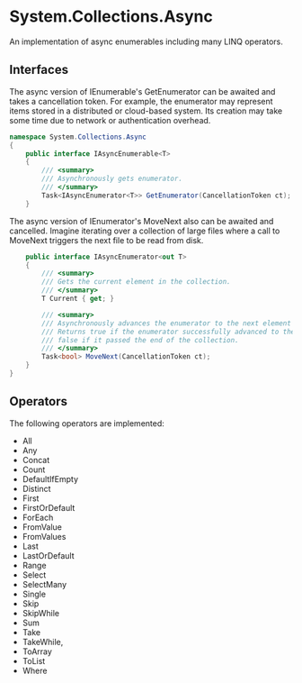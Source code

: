 # System.Collections.Async

An implementation of async enumerables including many LINQ operators.

## Interfaces
The async version of IEnumerable's GetEnumerator can be awaited and takes a cancellation token.
For example, the enumerator may represent items stored in a distributed or cloud-based system.
Its creation may take some time due to network or authentication overhead.
```c#
namespace System.Collections.Async
{
    public interface IAsyncEnumerable<T>
    {
        /// <summary>
        /// Asynchronously gets enumerator.
        /// </summary>
        Task<IAsyncEnumerator<T>> GetEnumerator(CancellationToken ct);
    }
```
The async version of IEnumerator's MoveNext also can be awaited and cancelled.
Imagine iterating over a collection of large files where a call to MoveNext triggers the next file to be read from disk.

```c#
    public interface IAsyncEnumerator<out T>
    {
        /// <summary>
        /// Gets the current element in the collection.
        /// </summary>
        T Current { get; }

        /// <summary>
        /// Asynchronously advances the enumerator to the next element of the collection.
        /// Returns true if the enumerator successfully advanced to the next element;
        /// false if it passed the end of the collection.
        /// </summary>
        Task<bool> MoveNext(CancellationToken ct);
    }
}
```

## Operators
The following operators are implemented:
* All
* Any
* Concat
* Count
* DefaultIfEmpty
* Distinct
* First
* FirstOrDefault
* ForEach
* FromValue
* FromValues
* Last
* LastOrDefault
* Range
* Select
* SelectMany
* Single
* Skip
* SkipWhile
* Sum
* Take
* TakeWhile,
* ToArray
* ToList
* Where

